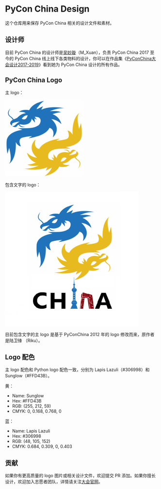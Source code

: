 # PyCon China Design

这个仓库用来保存 PyCon China 相关的设计文件和素材。

## 设计师

目前 PyCon China 的设计师是[吴妙璇](https://mxuan.zcool.com.cn/)（M_Xuan），负责 PyCon China 2017 至今的 PyCon China 线上线下各类物料的设计，你可以在作品集《[PyConChina大会设计2017-2019](https://www.zcool.com.cn/work/ZNDM3NzAzMzY=.html)》看到她为 PyCon China 设计的所有作品。

## PyCon China Logo

主 logo：

![](logo/main-logo.png)

包含文字的 logo：

![](logo/main-logo-text.png)

目前包含文字的主 logo 是基于 PyConChina 2012 年的 logo 修改而来，原作者是陆卫锋 （Riku）。

## Logo 配色

主 logo 配色和 Python logo 配色一致，分别为 Lapis Lazuli（#306998）和 Sunglow（#FFD43B）。

黄：

- Name: Sunglow
- Hex: #FFD43B
- RGB: (255, 212, 59)
- CMYK: 0, 0.168, 0.768, 0

蓝：

- Name: Lapis Lazuli
- Hex: #306998
- RGB: (48, 105, 152)
- CMYK: 0.684, 0.309, 0, 0.403

## 贡献

如果你有更高质量的 logo 图片或相关设计文件，欢迎提交 PR 添加。如果你擅长设计，欢迎加入志愿者团队，详情请关注[大会官网](https://cn.pycon.org/)。
